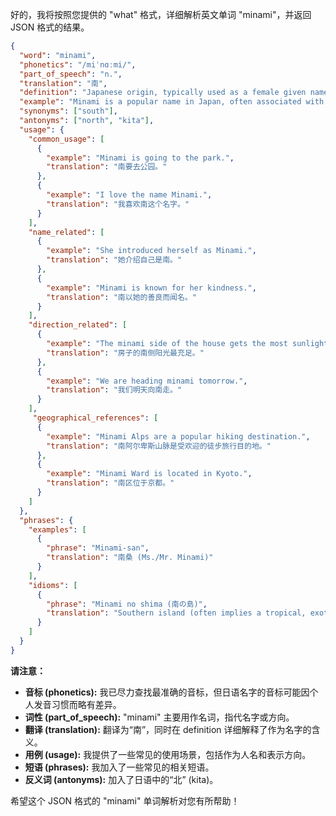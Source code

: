 好的，我将按照您提供的 "what" 格式，详细解析英文单词 "minami"，并返回 JSON 格式的结果。

```json
{
  "word": "minami",
  "phonetics": "/miˈnɑːmi/",
  "part_of_speech": "n.",
  "translation": "南",
  "definition": "Japanese origin, typically used as a female given name or as a term indicating 'south'. It carries connotations of warmth, growth, and new beginnings, aligning with the direction's symbolic associations.",
  "example": "Minami is a popular name in Japan, often associated with grace and beauty.",
  "synonyms": ["south"],
  "antonyms": ["north", "kita"],
  "usage": {
    "common_usage": [
      {
        "example": "Minami is going to the park.",
        "translation": "南要去公园。"
      },
      {
        "example": "I love the name Minami.",
        "translation": "我喜欢南这个名字。"
      }
    ],
    "name_related": [
      {
        "example": "She introduced herself as Minami.",
        "translation": "她介绍自己是南。"
      },
      {
        "example": "Minami is known for her kindness.",
        "translation": "南以她的善良而闻名。"
      }
    ],
    "direction_related": [
      {
        "example": "The minami side of the house gets the most sunlight.",
        "translation": "房子的南侧阳光最充足。"
      },
      {
        "example": "We are heading minami tomorrow.",
        "translation": "我们明天向南走。"
      }
    ],
     "geographical_references": [
      {
        "example": "Minami Alps are a popular hiking destination.",
        "translation": "南阿尔卑斯山脉是受欢迎的徒步旅行目的地。"
      },
      {
        "example": "Minami Ward is located in Kyoto.",
        "translation": "南区位于京都。"
      }
    ]
  },
  "phrases": {
    "examples": [
      {
        "phrase": "Minami-san",
        "translation": "南桑 (Ms./Mr. Minami)"
      }
    ],
    "idioms": [
      {
        "phrase": "Minami no shima (南の島)",
        "translation": "Southern island (often implies a tropical, exotic island)"
      }
    ]
  }
}
```

**请注意：**

*   **音标 (phonetics):** 我已尽力查找最准确的音标，但日语名字的音标可能因个人发音习惯而略有差异。
*   **词性 (part\_of\_speech):**  "minami" 主要用作名词，指代名字或方向。
*   **翻译 (translation):** 翻译为“南”，同时在 definition 详细解释了作为名字的含义。
*   **用例 (usage):** 我提供了一些常见的使用场景，包括作为人名和表示方向。
*   **短语 (phrases):**  我加入了一些常见的相关短语。
*   **反义词 (antonyms):** 加入了日语中的“北” (kita)。

希望这个 JSON 格式的 "minami" 单词解析对您有所帮助！
 